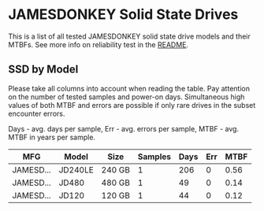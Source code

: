 JAMESDONKEY Solid State Drives
==============================

This is a list of all tested JAMESDONKEY solid state drive models and their MTBFs. See
more info on reliability test in the [README](https://github.com/linuxhw/SMART).

SSD by Model
------------

Please take all columns into account when reading the table. Pay attention on the
number of tested samples and power-on days. Simultaneous high values of both MTBF
and errors are possible if only rare drives in the subset encounter errors.

Days - avg. days per sample,
Err  - avg. errors per sample,
MTBF - avg. MTBF in years per sample.

| MFG       | Model              | Size   | Samples | Days  | Err   | MTBF |
|-----------|--------------------|--------|---------|-------|-------|------|
| JAMESD... | JD240LE            | 240 GB | 1       | 206   | 0     | 0.56   |
| JAMESD... | JD480              | 480 GB | 1       | 49    | 0     | 0.14   |
| JAMESD... | JD120              | 120 GB | 1       | 44    | 0     | 0.12   |

